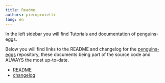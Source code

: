 ```yaml
---
title: Readme
authors: pieroproietti
lang: en
---
```



In the left sidebar you will find Tutorials and documentation of penguins-eggs.

Below you will find links to the README and changelog for the [penguins-eggs](https://github.com/pieroproietti/penguins-eggs) repository, these documents being part of the source code and ALWAYS the most up-to-date.

* [README](https://github.com/pieroproietti/penguins-eggs#readme)
* [changelog](https://github.com/pieroproietti/penguins-eggs/blob/master/changelog.md#changelog)

